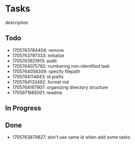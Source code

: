 # Tasks

description

## Todo

* 1705763784406: remove
* 1705763797333: initialize
* 1705763921913: audit
* 1705764075782: numbering non-identified task
* 1705764058309: specify filepath
* 1705764114843: id prefix
* 1705764133492: format md
* 1705764167907: organizing directory structure
* 1705971885001: readme

## In Progress



## Done

* 1705763879827: don't use same id when add some tasks
